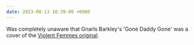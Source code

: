 ```yaml
---
date: 2023-08-13 10:39:00 +0900
---
```


Was completely unaware that Gnarls Barkley's 'Gone Daddy Gone' was a cover of the [Violent Femmes original](https://music.apple.com/us/album/gone-daddy-gone/1576789411?i=1576789712).
